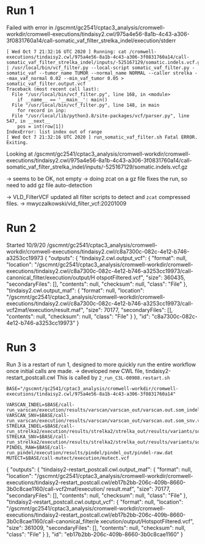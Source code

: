 # Run 1

Failed with error in
/gscmnt/gc2541/cptac3_analysis/cromwell-workdir/cromwell-executions/tindaisy2.cwl/975a4e56-8a1b-4c43-a306-3f0831760a14/call-somatic_vaf_filter_strelka_indel/execution/stderr

```
[ Wed Oct 7 21:32:16 UTC 2020 ] Running: cat /cromwell-executions/tindaisy2.cwl/975a4e56-8a1b-4c43-a306-3f0831760a14/call-somatic_vaf_filter_strelka_indel/inputs/-525167129/somatic.indels.vcf.gz | /usr/local/bin/vcf_filter.py --local-script somatic_vaf_filter.py - somatic_vaf --tumor_name TUMOR --normal_name NORMAL --caller strelka --max_vaf_normal 0.02 --min_vaf_tumor 0.05 > somatic_vaf_filter.output.vcf
Traceback (most recent call last):
  File "/usr/local/bin/vcf_filter.py", line 168, in <module>
    if __name__ == '__main__': main()
  File "/usr/local/bin/vcf_filter.py", line 148, in main
    for record in inp:
  File "/usr/local/lib/python3.8/site-packages/vcf/parser.py", line 547, in __next__
    pos = int(row[1])
IndexError: list index out of range
[ Wed Oct 7 21:32:16 UTC 2020 ] run_somatic_vaf_filter.sh Fatal ERROR. Exiting.
```

Looking at /gscmnt/gc2541/cptac3_analysis/cromwell-workdir/cromwell-executions/tindaisy2.cwl/975a4e56-8a1b-4c43-a306-3f0831760a14/call-somatic_vaf_filter_strelka_indel/inputs/-525167129/somatic.indels.vcf.gz

-> seems to be OK, not empty
-> doing zcat on a gz file fixes the run, so need to add gz file auto-detection

-> VLD_FilterVCF updated all filter scripts to detect and `zcat` compressed files.
    -> mwyczalkowski/vld_filter_vcf:20201009

# Run 2

Started 10/9/20
    /gscmnt/gc2541/cptac3_analysis/cromwell-workdir/cromwell-executions/tindaisy2.cwl/c8a7300c-082c-4e12-b746-a3253cc19973
{
  "outputs": {
    "tindaisy2.cwl.output_vcf": {
      "format": null,
      "location": "/gscmnt/gc2541/cptac3_analysis/cromwell-workdir/cromwell-executions/tindaisy2.cwl/c8a7300c-082c-4e12-b746-a3253cc19973/call-canonical_filter/execution/output/H
otspotFiltered.vcf",
      "size": 360435,
      "secondaryFiles": [],
      "contents": null,
      "checksum": null,
      "class": "File"
    },
    "tindaisy2.cwl.output_maf": {
      "format": null,
      "location": "/gscmnt/gc2541/cptac3_analysis/cromwell-workdir/cromwell-executions/tindaisy2.cwl/c8a7300c-082c-4e12-b746-a3253cc19973/call-vcf2maf/execution/result.maf",
      "size": 70177,
      "secondaryFiles": [],
      "contents": null,
      "checksum": null,
      "class": "File"
    }
  },
  "id": "c8a7300c-082c-4e12-b746-a3253cc19973"
} 

# Run 3

Run 3 is a restart of run 1, designed to more quickly run the entire workflow once initial calls are made.
-> developed new CWL file, tindaisy2-restart_postcall.cwl
   This is called by `2_run_C3L-00908.restart.sh`

```
BASE="/gscmnt/gc2541/cptac3_analysis/cromwell-workdir/cromwell-executions/tindaisy2.cwl/975a4e56-8a1b-4c43-a306-3f0831760a14"

VARSCAN_INDEL=$BASE/call-run_varscan/execution/results/varscan/varscan_out/varscan.out.som_indel.vcf
VARSCAN_SNV=$BASE/call-run_varscan/execution/results/varscan/varscan_out/varscan.out.som_snv.vcf
STRELKA_INDEL=$BASE/call-run_strelka2/execution/results/strelka2/strelka_out/results/variants/somatic.indels.vcf.gz
STRELKA_SNV=$BASE/call-run_strelka2/execution/results/strelka2/strelka_out/results/variants/somatic.snvs.vcf.gz
PINDEL_RAW=$BASE/call-run_pindel/execution/results/pindel/pindel_out/pindel-raw.dat
MUTECT=$BASE/call-mutect/execution/mutect.vcf
```

{
  "outputs": {
    "tindaisy2-restart_postcall.cwl.output_maf": {
      "format": null,
      "location": "/gscmnt/gc2541/cptac3_analysis/cromwell-workdir/cromwell-executions/tindaisy2-restart_postcall.cwl/eb17b2bb-206c-409b-8660-3b0c8cae1160/call-vcf2maf/execution/
result.maf",
      "size": 70177,
      "secondaryFiles": [],
      "contents": null,
      "checksum": null,
      "class": "File"
    },
    "tindaisy2-restart_postcall.cwl.output_vcf": {
      "format": null,
      "location": "/gscmnt/gc2541/cptac3_analysis/cromwell-workdir/cromwell-executions/tindaisy2-restart_postcall.cwl/eb17b2bb-206c-409b-8660-3b0c8cae1160/call-canonical_filter/e
xecution/output/HotspotFiltered.vcf",
      "size": 361009,
      "secondaryFiles": [],
      "contents": null,
      "checksum": null,
      "class": "File"
    }
  },
  "id": "eb17b2bb-206c-409b-8660-3b0c8cae1160"
}
